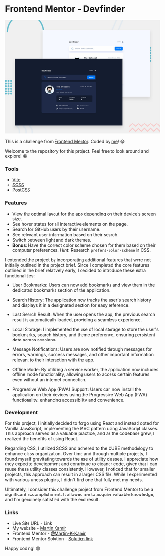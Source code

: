 # Frontend Mentor - Devfinder

![preview of the site](preview.jpg)

This is a challenge from [Frontend Mentor](https://www.frontendmentor.io/). Coded by [me](https://www.frontendmentor.io/profile/Martin-K-Kamir)! 😁

Welcome to the repository for this project. Feel free to look around and explore! 😀

### Tools

- [Vite](https://vitejs.dev/)
- [SCSS](https://sass-lang.com/)
- [PostCSS](https://postcss.org/)

### Features
- View the optimal layout for the app depending on their device's screen size.
- See hover states for all interactive elements on the page.
- Search for GitHub users by their username.
- See relevant user information based on their search.
- Switch between light and dark themes.
- **Bonus**: Have the correct color scheme chosen for them based on their computer preferences. _Hint_: Research `prefers-color-scheme` in CSS.

I extended the project by incorporating additional features that were not initially outlined in the project brief. Since I completed the core features outlined in the brief relatively early, I decided to introduce these extra functionalities:

- User Bookmarks: Users can now add bookmarks and view them in the dedicated bookmarks section of the application.

- Search History: The application now tracks the user's search history and displays it in a designated section for easy reference.

- Last Search Result: When the user opens the app, the previous search result is automatically loaded, providing a seamless experience.

- Local Storage: I implemented the use of local storage to store the user's bookmarks, search history, and theme preference, ensuring persistent data across sessions.

- Message Notifications: Users are now notified through messages for errors, warnings, success messages, and other important information relevant to their interaction with the app.

- Offline Mode: By utilizing a service worker, the application now includes offline mode functionality, allowing users to access certain features even without an internet connection.

- Progressive Web App (PWA) Support: Users can now install the application on their devices using the Progressive Web App (PWA) functionality, enhancing accessibility and convenience.


### Development
For this project, I initially decided to forgo using React and instead opted for Vanilla JavaScript, implementing the MVC pattern using JavaScript classes. This approach served as a valuable practice, and as the codebase grew, I realized the benefits of using React.

Regarding CSS, I utilized SCSS and adhered to the CUBE methodology to enhance class organization. Over time and through multiple projects, I found myself gravitating towards the use of utility classes. I appreciate how they expedite development and contribute to cleaner code, given that I can reuse these utility classes consistently. However, I noticed that for smaller projects, this approach can result in a larger CSS file. While I experimented with various uncss plugins, I didn't find one that fully met my needs.

Ultimately, I consider this challenge project from Frontend Mentor to be a significant accomplishment. It allowed me to acquire valuable knowledge, and I'm genuinely satisfied with the end result.
### Links

- Live Site URL - [Link](https://devfinder-martinkamir.netlify.app/)
- My website - [Martin Kamír](https://martinkamir.com/)
- Frontend Mentor - [@Martin-K-Kamir](https://www.frontendmentor.io/profile/Martin-K-Kamir)
- Frontend Mentor Solution - [Solution link](https://www.frontendmentor.io/solutions/devfinder-app-js-scss-vite-pwa-zNcsGwcuwt)

Happy coding! 😄
